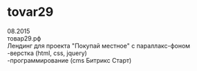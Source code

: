 # tovar29
08.2015<br>
товар29.рф<br>
Лендинг для проекта "Покупай местное" с параллакс-фоном<br>
-верстка (html, css, jquery)<br>
-программирование (cms Битрикс Старт)<br>
